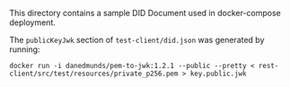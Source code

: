 This directory contains a sample DID Document used in docker-compose deployment.

The `publicKeyJwk` section of `test-client/did.json` was generated by running:
```
docker run -i danedmunds/pem-to-jwk:1.2.1 --public --pretty < rest-client/src/test/resources/private_p256.pem > key.public.jwk
```
